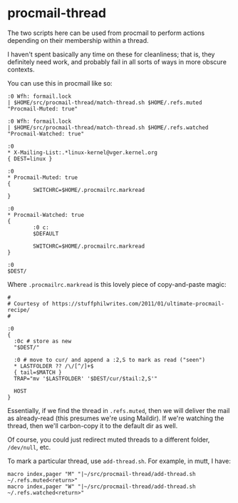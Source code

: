 # procmail-thread

The two scripts here can be used from procmail to perform actions
depending on their membership within a thread.

I haven't spent basically any time on these for cleanliness; that is,
they definitely need work, and probably fail in all sorts of ways in
more obscure contexts.

You can use this in procmail like so:

```
:0 Wfh: formail.lock
| $HOME/src/procmail-thread/match-thread.sh $HOME/.refs.muted "Procmail-Muted: true"

:0 Wfh: formail.lock
| $HOME/src/procmail-thread/match-thread.sh $HOME/.refs.watched "Procmail-Watched: true"

:0
* X-Mailing-List:.*linux-kernel@vger.kernel.org
{ DEST=linux }

:0
* Procmail-Muted: true
{
        SWITCHRC=$HOME/.procmailrc.markread
}

:0
* Procmail-Watched: true
{
        :0 c:
        $DEFAULT

        SWITCHRC=$HOME/.procmailrc.markread
}

:0
$DEST/
```

Where `.procmailrc.markread` is this lovely piece of copy-and-paste
magic:

```
#
# Courtesy of https://stuffphilwrites.com/2011/01/ultimate-procmail-recipe/
#

:0
{
  :0c # store as new
  "$DEST/"

  :0 # move to cur/ and append a :2,S to mark as read ("seen")
  * LASTFOLDER ?? /\/[^/]+$
  { tail=$MATCH }
  TRAP="mv '$LASTFOLDER' '$DEST/cur/$tail:2,S'"

  HOST
}
```

Essentially, if we find the thread in `.refs.muted`, then we will
deliver the mail as already-read (this presumes we're using Maildir). If
we're watching the thread, then we'll carbon-copy it to the default dir
as well.

Of course, you could just redirect muted threads to a different folder,
`/dev/null`, etc.

To mark a particular thread, use `add-thread.sh`. For example, in mutt,
I have:

```
macro index,pager "M" "|~/src/procmail-thread/add-thread.sh ~/.refs.muted<return>"
macro index,pager "W" "|~/src/procmail-thread/add-thread.sh ~/.refs.watched<return>"
```
